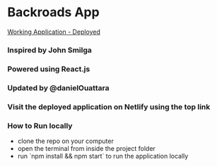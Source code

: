 # Backroads App

[Working Application - Deployed](https://daniel-react-backroads.netlify.app/)

### Inspired by John Smilga
### Powered using React.js
### Updated by @danielOuattara
### Visit the deployed application on Netlify using the top link
### How to Run locally

<ul>
<li>clone the repo on your computer</li>
<li> open the terminal from inside the project folder</li>
<li> run `npm install && npm start` to run the application locally</li> 
</ul>


